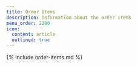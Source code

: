 ```yaml
---
title: Order Items
description: Information about the order items
menu_order: 2200
icon:
  content: article
  outlined: true
---
```


{% include order-items.md %}
